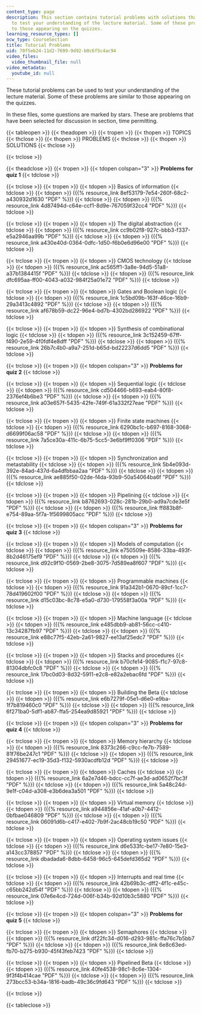 ```yaml
---
content_type: page
description: This section contains tutorial problems with solutions that can be used
  to test your understanding of the lecture material. Some of these problems are similar
  to those appearing on the quizzes.
learning_resource_types: []
ocw_type: CourseSection
title: Tutorial Problems
uid: 70f5eb24-11d2-7699-9d92-b0c6f5c4ac94
video_files:
  video_thumbnail_file: null
video_metadata:
  youtube_id: null
---
```


These tutorial problems can be used to test your understanding of the lecture material. Some of these problems are similar to those appearing on the quizzes.

In these files, some questions are marked by stars. These are problems that have been selected for discussion in section, time permitting.

{{< tableopen >}}
{{< theadopen >}}
{{< tropen >}}
{{< thopen >}}
TOPICS
{{< thclose >}}
{{< thopen >}}
PROBLEMS
{{< thclose >}}
{{< thopen >}}
SOLUTIONS
{{< thclose >}}

{{< trclose >}}

{{< theadclose >}}
{{< tropen >}}
{{< tdopen colspan="3" >}}
**Problems for quiz 1**
{{< tdclose >}}

{{< trclose >}}
{{< tropen >}}
{{< tdopen >}}
Basics of information
{{< tdclose >}}
{{< tdopen >}}
({{% resource_link 8ef53179-7e54-260f-68c2-a430932d1630 "PDF" %}})
{{< tdclose >}}
{{< tdopen >}}
({{% resource_link 4d87494d-c64e-ccf1-8d9e-767059f32cc4 "PDF" %}})
{{< tdclose >}}

{{< trclose >}}
{{< tropen >}}
{{< tdopen >}}
The digital abstraction
{{< tdclose >}}
{{< tdopen >}}
({{% resource_link cc9b02f8-927c-bbb3-f337-e5a2946aa99b "PDF" %}})
{{< tdclose >}}
{{< tdopen >}}
({{% resource_link a430e40d-0364-0dfc-1d50-f6b0e6d96e00 "PDF" %}})
{{< tdclose >}}

{{< trclose >}}
{{< tropen >}}
{{< tdopen >}}
CMOS technology
{{< tdclose >}}
{{< tdopen >}}
({{% resource_link ac565ff1-3a8e-94d5-51a8-a37b1384415f "PDF" %}})
{{< tdclose >}}
{{< tdopen >}}
({{% resource_link dfc695aa-ff00-4043-a032-984f25a01e72 "PDF" %}})
{{< tdclose >}}

{{< trclose >}}
{{< tropen >}}
{{< tdopen >}}
Gates and Boolean logic
{{< tdclose >}}
{{< tdopen >}}
({{% resource_link 1c5bd09b-163f-46ce-16b9-29a3413c4892 "PDF" %}})
{{< tdclose >}}
{{< tdopen >}}
({{% resource_link af678b59-dc22-96e4-bd7b-4302bd286922 "PDF" %}})
{{< tdclose >}}

{{< trclose >}}
{{< tropen >}}
{{< tdopen >}}
Synthesis of combinational logic
{{< tdclose >}}
{{< tdopen >}}
({{% resource_link 3c152459-67ff-f490-2e59-4f0fdf4e8dff "PDF" %}})
{{< tdclose >}}
{{< tdopen >}}
({{% resource_link 26b7c4b0-a9a7-251d-b65d-bd22237d6dd5 "PDF" %}})
{{< tdclose >}}

{{< trclose >}}
{{< tropen >}}
{{< tdopen colspan="3" >}}
**Problems for quiz 2**
{{< tdclose >}}

{{< trclose >}}
{{< tropen >}}
{{< tdopen >}}
Sequential logic
{{< tdclose >}}
{{< tdopen >}}
({{% resource_link cd504466-b693-eab4-80f8-2376ef4b6be3 "PDF" %}})
{{< tdclose >}}
{{< tdopen >}}
({{% resource_link a03e657f-5435-42fe-749f-61a332f27eae "PDF" %}})
{{< tdclose >}}

{{< trclose >}}
{{< tropen >}}
{{< tdopen >}}
Finite state machines
{{< tdclose >}}
{{< tdopen >}}
({{% resource_link 6290bc1c-b697-8168-3068-d6699f06ac58 "PDF" %}})
{{< tdclose >}}
{{< tdopen >}}
({{% resource_link 7a5ce30a-411c-6b75-5cc5-3e6bf9ff0306 "PDF" %}})
{{< tdclose >}}

{{< trclose >}}
{{< tropen >}}
{{< tdopen >}}
Synchronization and metastability
{{< tdclose >}}
{{< tdopen >}}
({{% resource_link 5b4e093d-392e-84ad-437d-6a4dfbbaa2aa "PDF" %}})
{{< tdclose >}}
{{< tdopen >}}
({{% resource_link ae885f50-02de-f4da-93b9-50a54064ba6f "PDF" %}})
{{< tdclose >}}

{{< trclose >}}
{{< tropen >}}
{{< tdopen >}}
Pipelining
{{< tdclose >}}
{{< tdopen >}}
({{% resource_link b8762693-028c-281b-29b0-ad9a7cde3e5f "PDF" %}})
{{< tdclose >}}
{{< tdopen >}}
({{% resource_link ff883b8f-e754-89aa-5f7a-1f5699805acc "PDF" %}})
{{< tdclose >}}

{{< trclose >}}
{{< tropen >}}
{{< tdopen colspan="3" >}}
**Problems for quiz 3**
{{< tdclose >}}

{{< trclose >}}
{{< tropen >}}
{{< tdopen >}}
Models of computation
{{< tdclose >}}
{{< tdopen >}}
({{% resource_link e750509e-8586-33ba-493f-8b2d46175ef9 "PDF" %}})
{{< tdclose >}}
{{< tdopen >}}
({{% resource_link d92c9f10-0569-2be8-3075-7d589ea8f607 "PDF" %}})
{{< tdclose >}}

{{< trclose >}}
{{< tropen >}}
{{< tdopen >}}
Programmable machines
{{< tdclose >}}
{{< tdopen >}}
({{% resource_link 91a342b1-0670-89cf-1cc7-78d419602f00 "PDF" %}})
{{< tdclose >}}
{{< tdopen >}}
({{% resource_link d15c03bc-8c78-e5a0-d730-179558f3a00a "PDF" %}})
{{< tdclose >}}

{{< trclose >}}
{{< tropen >}}
{{< tdopen >}}
Machine language
{{< tdclose >}}
{{< tdopen >}}
({{% resource_link e485dbb9-ab81-56cc-c410-13c34287fb97 "PDF" %}})
{{< tdclose >}}
{{< tdopen >}}
({{% resource_link e88c77f5-42eb-2a61-9827-ee13af25edc7 "PDF" %}})
{{< tdclose >}}

{{< trclose >}}
{{< tropen >}}
{{< tdopen >}}
Stacks and procedures
{{< tdclose >}}
{{< tdopen >}}
({{% resource_link b70cfe14-9085-f1c7-97c8-81304dbfc0c8 "PDF" %}})
{{< tdclose >}}
{{< tdopen >}}
({{% resource_link 17bc0d03-8d32-5911-e2c8-e82a2ebac6fd "PDF" %}})
{{< tdclose >}}

{{< trclose >}}
{{< tropen >}}
{{< tdopen >}}
Building the Beta
{{< tdclose >}}
{{< tdopen >}}
({{% resource_link e6b7279f-05e1-d6e0-e9ba-1f7b819460c0 "PDF" %}})
{{< tdclose >}}
{{< tdopen >}}
({{% resource_link 6f271ba0-5df1-ab87-ffa5-254ea9d85921 "PDF" %}})
{{< tdclose >}}

{{< trclose >}}
{{< tropen >}}
{{< tdopen colspan="3" >}}
**Problems for quiz 4**
{{< tdclose >}}

{{< trclose >}}
{{< tropen >}}
{{< tdopen >}}
Memory hierarchy
{{< tdclose >}}
{{< tdopen >}}
({{% resource_link 8373c266-c9cc-fe7b-7589-81f76be247c1 "PDF" %}})
{{< tdclose >}}
{{< tdopen >}}
({{% resource_link 29451677-ec19-35d3-f132-5930acdfb12d "PDF" %}})
{{< tdclose >}}

{{< trclose >}}
{{< tropen >}}
{{< tdopen >}}
Caches
{{< tdclose >}}
{{< tdopen >}}
({{% resource_link 6a2e7d46-bdcc-cc7f-ae3d-ad0652f7bc3f "PDF" %}})
{{< tdclose >}}
{{< tdopen >}}
({{% resource_link 5a48c24d-9e1f-c04d-a308-e3b6dea3a501 "PDF" %}})
{{< tdclose >}}

{{< trclose >}}
{{< tropen >}}
{{< tdopen >}}
Virtual memory
{{< tdclose >}}
{{< tdopen >}}
({{% resource_link a944856e-41af-a0b7-4412-0bfbae046809 "PDF" %}})
{{< tdclose >}}
{{< tdopen >}}
({{% resource_link 06091d6b-c417-e402-7b9f-2ac48cb19c50 "PDF" %}})
{{< tdclose >}}

{{< trclose >}}
{{< tropen >}}
{{< tdopen >}}
Operating system issues
{{< tdclose >}}
{{< tdopen >}}
({{% resource_link d6e533fc-be17-7e80-15e3-a143cc378857 "PDF" %}})
{{< tdclose >}}
{{< tdopen >}}
({{% resource_link dbadada6-8dbb-6458-96c5-645defd365d2 "PDF" %}})
{{< tdclose >}}

{{< trclose >}}
{{< tropen >}}
{{< tdopen >}}
Interrupts and real time
{{< tdclose >}}
{{< tdopen >}}
({{% resource_link 42b69b3c-dff2-4f1c-e45c-c65bb242d54f "PDF" %}})
{{< tdclose >}}
{{< tdopen >}}
({{% resource_link 07e6e4cd-724d-006f-b34b-92d10b3c5880 "PDF" %}})
{{< tdclose >}}

{{< trclose >}}
{{< tropen >}}
{{< tdopen colspan="3" >}}
**Problems for quiz 5**
{{< tdclose >}}

{{< trclose >}}
{{< tropen >}}
{{< tdopen >}}
Semaphores
{{< tdclose >}}
{{< tdopen >}}
({{% resource_link df22fc34-d016-d293-981c-ffa76c7b5bb7 "PDF" %}})
{{< tdclose >}}
{{< tdopen >}}
({{% resource_link 6e8c63ed-fb70-b275-b930-45f43feb7423 "PDF" %}})
{{< tdclose >}}

{{< trclose >}}
{{< tropen >}}
{{< tdopen >}}
Pipelined Beta
{{< tdclose >}}
{{< tdopen >}}
({{% resource_link 40fe4538-98c1-8c6e-1304-9f3f4b414cae "PDF" %}})
{{< tdclose >}}
{{< tdopen >}}
({{% resource_link 273bcc53-b34a-1816-badb-49c36c9fd643 "PDF" %}})
{{< tdclose >}}

{{< trclose >}}

{{< tableclose >}}